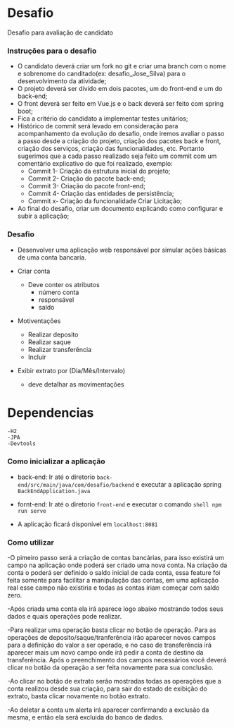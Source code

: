 # Desafio
Desafio para avaliação de candidato

### Instruções para o desafio
- O candidato deverá criar um fork no git e criar uma branch com o nome e sobrenome do canditado(ex: desafio_Jose_Silva) para o desenvolvimento da atividade;
- O projeto deverá ser divido em dois pacotes, um do front-end e um do back-end;
- O front deverá ser feito em Vue.js e o back deverá ser feito com spring boot;
- Fica a critério do candidato a implementar testes unitários;
- Histórico de commit será levado em consideração para acompanhamento da evolução do desafio, onde iremos avaliar o passo a passo desde a criação do projeto, criação dos pacotes back e front, criação dos serviços, criação das funcionalidades, etc. Portanto sugerimos que a cada passo realizado seja feito um commit com um comentário explicativo do que foi realizado, exemplo:
    - Commit 1- Criação da estrutura inicial do projeto;
    - Commit 2- Criação do pacote back-end;
    - Commit 3- Criação do pacote front-end;
    - Commit 4- Criação das entidades de persistência;
    - Commit x- Criação da funcionalidade Criar Licitação;
- Ao final do desafio, criar um documento explicando como configurar e subir a aplicação;


### Desafio
- Desenvolver uma aplicação web responsável por simular ações básicas de uma conta bancaria.
- Criar conta
    - Deve conter os atributos
        - número conta
        - responsável
        - saldo

- Motiventações
    - Realizar deposito
    - Realizar saque
    - Realizar transferência
	- Incluir

- Exibir extrato por (Dia/Mês/Intervalo)
    - deve detalhar as movimentações


# Dependencias
    -H2
    -JPA
    -Devtools

### Como inicializar a aplicação
- back-end: Ir até o diretorio `back-end/src/main/java/com/desafio/backend` e executar a aplicação spring `BackEndApplication.java`

- fornt-end: Ir até o diretorio `front-end` e executar o comando ```shell npm run serve```
- A aplicação ficará disponível em `localhost:8081`

### Como utilizar
-O pimeiro passo será a criação de contas bancárias, para isso existirá um campo na aplicação onde poderá ser criado uma nova conta. Na criação da conta o poderá ser definido o saldo inicial de cada conta, essa feature foi feita somente para facilitar a manipulação das contas, em uma aplicação real esse campo não existiria e todas as contas iriam começar com saldo zero.

-Após criada uma conta ela irá aparece logo abaixo mostrando todos seus dados e quais operações pode realizar.

-Para realizar uma operação basta clicar no botão de operação. Para as operações de deposito/saque/tranferência irão aparecer novos campos para a definição do valor a ser operado, e no caso de transferência irá aparecer mais um novo campo onde irá pedir a conta de destino da transferência. Após o preenchimento dos campos necessários você deverá clicar no botão da operação a ser feita novamente para sua conclusão.

-Ao clicar no botão de extrato serão mostradas todas as operações que a conta realizou desde sua criação, para sair do estado de exibição do extrato, basta clicar novamente no botão extrato.

-Ao deletar a conta um alerta irá aparecer confirmando a exclusão da mesma, e então ela será excluida do banco de dados.
